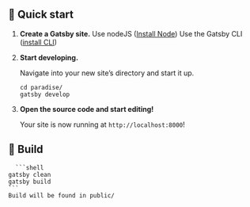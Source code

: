 ## 🚀 Quick start

1.  **Create a Gatsby site.**
    Use nodeJS ([Install Node](https://nodejs.org/en/download/current))
    Use the Gatsby CLI ([install CLI](https://www.gatsbyjs.com/docs/tutorial/getting-started/part-0/#gatsby-cli))

1.  **Start developing.**

    Navigate into your new site’s directory and start it up.

    ```shell
    cd paradise/
    gatsby develop
    ```

1.  **Open the source code and start editing!**

    Your site is now running at `http://localhost:8000`!

## 🚀 Build

      ```shell
    gatsby clean
    gatsby build
    ```
    Build will be found in public/
